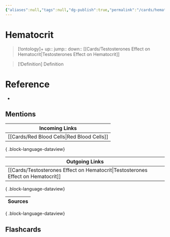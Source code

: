```yaml
---
{"aliases":null,"tags":null,"dg-publish":true,"permalink":"/cards/hematocrit/","dgPassFrontmatter":true}
---
```


# Hematocrit

> [!ontology]+
> up:: 
> jump:: 
> down:: [[Cards/Testosterones Effect on Hematocrit\|Testosterones Effect on Hematocrit]]

> [!Definition] Definition
> 

# Reference
- 

## Mentions
| Incoming Links                                |
| --------------------------------------------- |
| [[Cards/Red Blood Cells\|Red Blood Cells]] |

{ .block-language-dataview}

| Outgoing Links                                                                      |
| ----------------------------------------------------------------------------------- |
| [[Cards/Testosterones Effect on Hematocrit\|Testosterones Effect on Hematocrit]] |

{ .block-language-dataview}

| Sources |
| ------- |

{ .block-language-dataview}

## Flashcards
